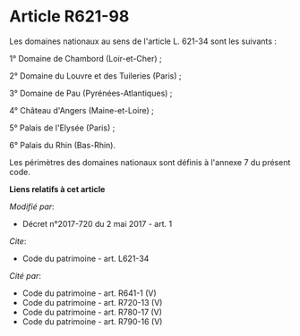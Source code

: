 # Article R621-98

Les domaines nationaux au sens de l'article L. 621-34 sont les suivants : 

1° Domaine de Chambord (Loir-et-Cher) ; 

2° Domaine du Louvre et des Tuileries (Paris) ; 

3° Domaine de Pau (Pyrénées-Atlantiques) ; 

4° Château d'Angers (Maine-et-Loire) ; 

5° Palais de l'Elysée (Paris) ; 

6° Palais du Rhin (Bas-Rhin). 

Les périmètres des domaines nationaux sont définis à l'annexe 7 du présent code.

**Liens relatifs à cet article**

_Modifié par_:

  - Décret n°2017-720 du 2 mai 2017 - art. 1

_Cite_:

  - Code du patrimoine - art. L621-34

_Cité par_:

  - Code du patrimoine - art. R641-1 (V)
  - Code du patrimoine - art. R720-13 (V)
  - Code du patrimoine - art. R780-17 (V)
  - Code du patrimoine - art. R790-16 (V)
